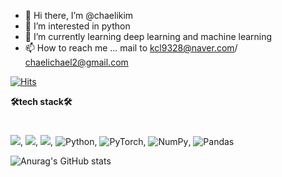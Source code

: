 - 👋 Hi there, I’m @chaelikim
- 👀 I’m interested in python
- 🌱 I’m currently learning deep learning and machine learning
- 📫 How to reach me ... mail to kcl9328@naver.com/ chaelichael2@gmail.com

<!---
chaelikim/chaelikim is a ✨ special ✨ repository because its `README.md` (this file) appears on your GitHub profile.
You can click the Preview link to take a look at your changes.
--->


[![Hits](https://hits.seeyoufarm.com/api/count/incr/badge.svg?url=https%3A%2F%2Fgithub.com%2Fchaelikim&count_bg=%2379C83D&title_bg=%23555555&icon=&icon_color=%23E7E7E7&title=hits&edge_flat=false)](https://hits.seeyoufarm.com)


  **🛠tech stack🛠**  
  #


<img src="https://img.shields.io/badge/mysql-4479A1?style=for-the-badge&logo=mysql&logoColor=white">,
<img src="https://img.shields.io/badge/github-181717?style=for-the-badge&logo=github&logoColor=white">,
<img src="https://img.shields.io/badge/linux-FCC624?style=for-the-badge&logo=linux&logoColor=black">,
![Python](https://img.shields.io/badge/python-3670A0?style=for-the-badge&logo=python&logoColor=ffdd54),
![PyTorch](https://img.shields.io/badge/PyTorch-%23EE4C2C.svg?style=for-the-badge&logo=PyTorch&logoColor=white),
![NumPy](https://img.shields.io/badge/numpy-%23013243.svg?style=for-the-badge&logo=numpy&logoColor=white),
![Pandas](https://img.shields.io/badge/pandas-%23150458.svg?style=for-the-badge&logo=pandas&logoColor=white)


![Anurag's GitHub stats](https://github-readme-stats.vercel.app/api?username=chaelikim&theme=buefy_icons=true)
